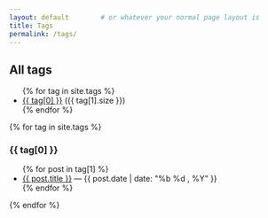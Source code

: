 ```yaml
---
layout: default        # or whatever your normal page layout is
title: Tags
permalink: /tags/
---
```


## All tags
<ul>
{% for tag in site.tags %}
  <li><a href="#{{ tag[0] }}">{{ tag[0] }}</a> ({{ tag[1].size }})</li>
{% endfor %}
</ul>

{% for tag in site.tags %}
### <a id="{{ tag[0] }}">{{ tag[0] }}</a>
<ul>
{% for post in tag[1] %}
  <li><a href="{{ post.url }}">{{ post.title }}</a> — {{ post.date | date: "%b %d , %Y" }}</li>
{% endfor %}
</ul>
{% endfor %}

